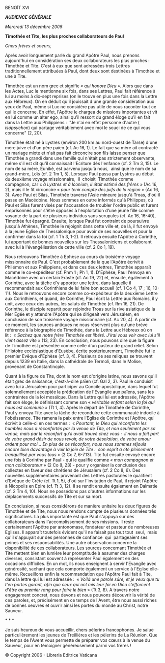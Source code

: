 BENOÎT XVI

***AUDIENCE GÉNÉRALE***

*Mercredi 13 décembre 2006*

**Timothée et Tite, les plus proches collaborateurs de Paul**

*Chers frères et soeurs,*

Après avoir longuement parlé du grand Apôtre Paul, nous prenons aujourd'hui en considération ses deux collaborateurs les plus proches :  Timothée et Tite. C'est à eux que sont adressées trois Lettres traditionnellement attribuées à Paul, dont deux sont destinées à Timothée et une à Tite.

Timothée est un nom grec et signifie « *qui honore Dieu* ». Alors que dans les Actes, Luc le mentionne six fois, dans ses Lettres, Paul fait référence à lui au moins à dix-sept reprises (on le trouve en plus une fois dans la Lettre aux Hébreux). On en déduit qu'il jouissait d'une grande considération aux yeux de Paul, même si Luc ne considère pas utile de nous raconter tout ce qui le concerne. En effet, l'Apôtre le chargea de missions importantes et vit en lui comme un alter ego, ainsi qu'il ressort du grand éloge qu'il en fait dans la Lettre aux Philippiens :  "Je n'ai en effet personne d'autre ( *isópsychon*) qui partage véritablement avec moi le souci de ce qui vous concerne" (2, 20).

Timothée était né à Lystres (environ 200 km au nord-ouest de Tarse) d'une mère juive et d'un père païen (cf. Ac 16, 1). Le fait que sa mère ait contracté un mariage mixte et n'ait pas fait circoncire son fils laisse penser que Timothée a grandi dans une famille qui n'était pas strictement observante, même s'il est dit qu'il connaissait l'Ecriture dès l'enfance (cf. 2 Tm 3, 15). Le nom de sa mère, Eunikè, est parvenu jusqu'à nous,  ainsi que le nom de sa grand-mère, Loïs (cf. 2 Tm 1, 5). Lorsque Paul passa par Lystres au début du deuxième voyage missionnaire,  il  choisit  Timothée comme compagnon, car « *à Lystres et à Iconium, il était estimé des frères* » (Ac 16, 2), mais il le fit circoncire « *pour tenir compte des juifs de la région* » (Ac 16, 3). Avec Paul et Silas, Timothée traverse l'Asie mineure jusqu'à Troas, d'où il passe en Macédoine. Nous sommes en outre informés qu'à Philippes, où Paul et Silas furent visés par l'accusation de troubler l'ordre public et furent emprisonnés pour s'être opposés à l'exploitation d'une jeune fille comme voyante de la part de plusieurs individus sans scrupules (cf. Ac 16, 16-40), Timothée fut épargné. Ensuite, lorsque Paul fut contraint de poursuivre jusqu'à Athènes, Timothée le rejoignit dans cette ville et, de là, il fut envoyé à la jeune Eglise de Thessalonique pour avoir de ses nouvelles et pour la confirmer dans la foi (cf. 1 Th 3, 1-2). Il retrouva ensuite l'Apôtre à Corinthe, lui apportant de bonnes nouvelles sur les Thessaloniciens et collaborant avec lui à l'évangélisation de cette ville (cf. 2 Co 1, 19).

Nous retrouvons Timothée à Ephèse au cours du troisième voyage missionnaire de Paul. C'est probablement de là que l'Apôtre écrivit à Philémon et aux Philippiens, et dans ces deux lettres, Timothée apparaît comme le co-expéditeur (cf. Phm 1 ; Ph 1, 1). D'Ephèse, Paul l'envoya en Macédoine avec un certain Eraste (cf. Ac 19, 22) et, ensuite, également à Corinthe, avec la tâche d'y apporter une lettre, dans laquelle il recommandait aux Corinthiens de lui faire bon accueil (cf. 1 Co 4, 17 ; 16, 10-11). Nous le retrouvons encore comme co-expéditeur de la deuxième Lettre aux Corinthiens, et quand, de Corinthe, Paul écrit la Lettre aux Romains, il y unit, avec ceux des autres, les saluts de Timothée (cf. Rm 16, 21). De Corinthe, le disciple repartit pour rejoindre Troas sur la rive asiatique de la Mer Egée et y attendre l'Apôtre qui se dirigeait vers Jérusalem, en conclusion de son troisième voyage missionnaire (cf. Ac 20, 4). A partir de ce moment, les sources antiques ne nous réservent plus qu'une brève référence à la biographie de Timothée, dans la Lettre aux Hébreux où on lit :  « *Sachez que notre frère Timothée est libéré. J'irai vous voir avec lui s'il vient assez vite* » (13, 23). En conclusion, nous pouvons dire que la figure de Timothée est présentée comme celle d'un pasteur de grand relief. Selon l'Histoire ecclésiastique d'Eusèbe, écrite postérieurement, Timothée fut le premier Evêque d'Ephèse (cf. 3, 4). Plusieurs de ses reliques se trouvent depuis 1239 en Italie, dans la cathédrale de Termoli, dans le Molise, provenant de Constantinople.

Quant à la figure de Tite, dont le nom est d'origine latine, nous savons qu'il était grec de naissance, c'est-à-dire païen (cf. Gal 2, 3). Paul le conduisit avec lui à Jérusalem pour participer au Concile apostolique, dans lequel fut solennellement acceptée la prédication de l'Evangile aux païens, sans les contraintes de la loi mosaïque. Dans la Lettre qui lui est adressée, l'Apôtre fait son éloge, le définissant comme son « *véritable enfant selon la foi qui nous est commune* » (Tt 1, 4). Après le départ de Timothée de Corinthe, Paul y envoya Tite avec la tâche de reconduire cette communauté indocile à l'obéissance. Tite ramena la paix entre l'Eglise de Corinthe et l'Apôtre, qui écrivit à celle-ci en ces termes :  « *Pourtant, le Dieu qui réconforte les humbles nous a réconfortés par la venue de Tite, et non seulement par sa venue, mais par le réconfort qu'il avait trouvé chez vous :  il nous a fait part de votre grand désir de nous revoir, de votre désolation, de votre amour ardent pour moi... En plus de ce réconfort, nous nous sommes réjouis encore bien davantage à voir la joie de Tite :  son esprit a été pleinement tranquillisé par vous tous* » (2 Co 7, 6-7.13). Tite fut ensuite envoyé encore une fois à Corinthe par Paul - qui le qualifie comme « *mon compagnon et mon collaborateur* » (2 Co 8, 23) - pour y organiser la conclusion des collectes en faveur des chrétiens de Jérusalem (cf. 2 Co 8, 6). Des nouvelles supplémentaires provenant des Lettres pastorales le qualifient d'Evêque de Crète (cf. Tt 1, 5), d'où sur l'invitation de Paul, il rejoint l'Apôtre à Nicopolis en Epire (cf. Tt 3, 12). Il se rendit ensuite également en Dalmatie (cf. 2 Tm 4, 10). Nous ne possédons pas d'autres informations sur les déplacements successifs de Tite et sur sa mort.

En conclusion, si nous considérons de manière unitaire les deux figures de Timothée et de Tite, nous nous rendons compte de plusieurs données très significatives. La plus importante est que Paul s'appuya sur des collaborateurs dans l'accomplissement de ses missions. Il reste certainement l'Apôtre par antonomase, fondateur et pasteur de nombreuses Eglises. Il apparaît toutefois évident qu'il ne faisait pas tout tout  seul,  mais qu'il s'appuyait sur des personnes de confiance  qui  partageaient ses peines et ses responsabilités. Une autre observation concerne la disponibilité de ces collaborateurs. Les sources concernant Timothée et Tite mettent bien en lumière leur promptitude à assumer des charges diverses, consistant souvent à représenter Paul également en des occasions difficiles. En un mot, ils nous enseignent à servir l'Evangile avec générosité, sachant que cela comporte également un service à l'Eglise elle-même. Recueillons enfin la recommandation que l'Apôtre Paul fait à Tite, dans la lettre qui lui est adressée :  « *Voilà une parole sûre, et je veux que tu t'en portes garant, afin que ceux qui ont mis leur foi en Dieu s'efforcent d'être au premier rang pour faire le bien* » (Tt 3, 8). A travers notre engagement concret, nous devons et nous pouvons découvrir la vérité de ces paroles, et, précisément en ce temps de l'Avent, être nous aussi riches de bonnes oeuvres et ouvrir ainsi les portes du monde au Christ, notre Sauveur.

* * *

Je suis heureux de vous accueillir, chers pèlerins francophones. Je salue particulièrement les jeunes de Treillières et les pèlerins de La Réunion. Que le temps de l'Avent vous permette de préparer vos cœurs à la venue du Sauveur, pour en témoigner généreusement parmi vos frères !

© Copyright 2006 - Libreria Editrice Vaticana